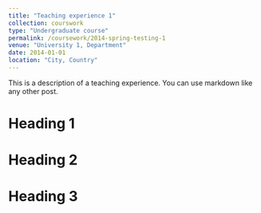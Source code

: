 ```yaml
---
title: "Teaching experience 1"
collection: courswork
type: "Undergraduate course"
permalink: /coursework/2014-spring-testing-1
venue: "University 1, Department"
date: 2014-01-01
location: "City, Country"
---
```


This is a description of a teaching experience. You can use markdown like any other post.

Heading 1
======

Heading 2
======

Heading 3
======  